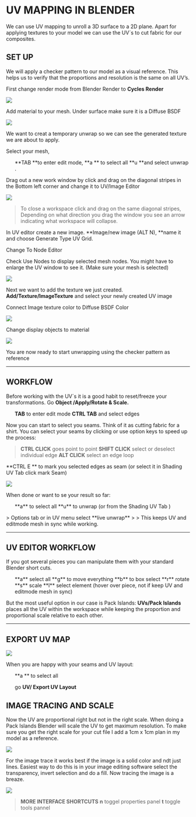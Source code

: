 # UV MAPPING IN BLENDER

We can use UV mapping to unroll a 3D surface to a 2D plane. Apart for applying textures to your model we can use the UV´s to cut fabric for our composites.

## SET UP

We will apply a checker pattern to our model as a visual reference. This helps us to verify that the proportions and resolution is the same on all UV’s.

First change render mode from Blender Render to **Cycles Render**

![](unwrap_blender/cycleRender.png)

Add material to your mesh. Under surface make sure it is a Diffuse BSDF

![](unwrap_blender/Material.png)

We want to creat a temporary unwrap so we can see the generated texture we are about to apply.

 Select your mesh,

<ul>**TAB **to enter edit mode,
**a ** to select all  
**u **and select unwrap .</ul>

Drag out a new work window by click and drag on the diagonal stripes in the Bottom left corner and change it to UV/Image Editor

![](unwrap_blender/UVDrag.png)

> To close a workspace click and drag on the same diagonal stripes, Depending on what direction you drag the window you see an arrow indicating what workspace will collapse.

In UV editor create a new image. **Image/new image (ALT N), **name it and choose Generate Type UV Grid.

Change To Node Editor

Check Use Nodes to display selected mesh nodes. You might have to enlarge the UV window to see it. (Make sure your mesh is selected)

![](unwrap_blender/UseNodes.png)

Next we want to add the texture we just created. **Add/Texture/ImageTexture** and select your newly created UV image

Connect Image texture color to Diffuse BSDF Color

![](unwrap_blender/textureAdded.png)

Change display objects to material

![](unwrap_blender/setupDone.png)

You are now ready to start unwrapping using the checker pattern as reference

* * *

## WORKFLOW

Before working with the UV´s it is a good habit to reset/freeze your transformations. Go **Object /Apply/Rotate & Scale.**

<ul>

**TAB** to enter edit mode
**CTRL TAB** and select edges

</ul>

Now you can start to select you seams. Think of it as cutting fabric for a shirt. You can select your seams by clicking or use option keys to speed up the process:

> **CTRL CLICK** goes point to point
> **SHIFT CLICK** select or deselect individual edge
> **ALT CLICK** select an edge loop

**CTRL E ** to mark you selected edges as seam (or select it in Shading UV Tab click mark Seam)
![]()

![](unwrap_blender/Seams.png)

When done or want to se your result so far:

<ul>**a** to select all
**u** to unwrap  (or from the Shading UV Tab )</ul>> Options tab  or in UV menu select **live unwrap**
>
>   This keeps UV and editmode mesh in sync while working.

* * *

## UV EDITOR WORKFLOW

If you got several pieces you can manipulate them with your standard Blender short cuts.

<ul>**a** select all
**g** to move everything
**b** to box select
**r** rotate
**s** scale
**l** select element (hover over piece, not if keep UV and editmode mesh in sync)</ul>

But the most useful option in our case is Pack Islands:
**UVs/Pack Islands**  places all the UV within the workspace while keeping the proportion and proportional scale relative to each other.

* * *

## EXPORT UV MAP

![](unwrap_blender/UVDone.png)

When you are happy with your seams and UV layout:

<ul>**a ** to select all

go **UV/ Export UV Layout**</ul>

## IMAGE TRACING AND SCALE

Now the UV are proportional right but not in the right scale. When doing a Pack Islands Blender will scale the UV to get maximum resolution. To make sure you get the right scale for your cut file I add a 1cm x 1cm plan in my model as a reference.

![](unwrap_blender/sizeReference.png)

For the image trace it works best if the image is a solid color and ndt just lines. Easiest way to do this is in your image editing software select the transparency, invert selection and do a fill. Now tracing the image is a breaze.

![](unwrap_blender/1cmIncluded.png)

> **MORE INTERFACE SHORTCUTS**
> **n** toggel properties panel
> **t** toggle tools pannel</div>
